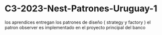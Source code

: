 # C3-2023-Nest-Patrones-Uruguay-1
los aprendices entregan los patrones de diseño ( strategy y factory ) el patron observer es implementado en el proyecto principal del banco
